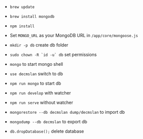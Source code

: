- `brew update`
- `brew install mongodb`
- `npm install`
- Set `MONGO_URL` as your MongoDB URL in `/app/core/mongoose.js`
- `mkdir -p db` create db folder
- ```sudo chown -R `id -u` db``` set permissions

- `mongo` to start mongo shell
- `use decmslan` switch to db

- `npm run mongo` to start db
- `npm run develop` with watcher
- `npm run serve` without watcher

- `mongorestore --db decmslan dump/decmslan` to import db
- `mongodump --db decmslan` to export db
- `db.dropDatabase();` delete database
